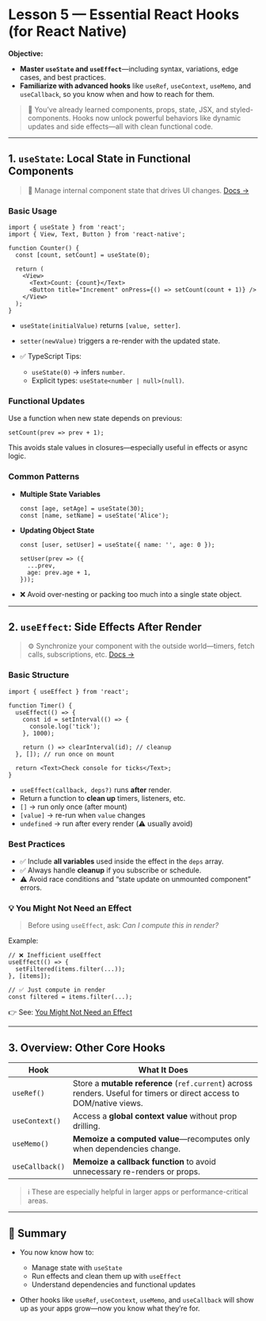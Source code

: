 # Lesson 5 — Essential React Hooks (for React Native)

**Objective:**

* **Master `useState` and `useEffect`**—including syntax, variations, edge cases, and best practices.
* **Familiarize with advanced hooks** like `useRef`, `useContext`, `useMemo`, and `useCallback`, so you know when and how to reach for them.

> 🧠 You’ve already learned components, props, state, JSX, and styled-components. Hooks now unlock powerful behaviors like dynamic updates and side effects—all with clean functional code.

---

## 1. `useState`: Local State in Functional Components

> 🔧 Manage internal component state that drives UI changes.
> [Docs →](https://react.dev/reference/react/useState)

### Basic Usage

```tsx
import { useState } from 'react';
import { View, Text, Button } from 'react-native';

function Counter() {
  const [count, setCount] = useState(0);

  return (
    <View>
      <Text>Count: {count}</Text>
      <Button title="Increment" onPress={() => setCount(count + 1)} />
    </View>
  );
}
```

* `useState(initialValue)` returns `[value, setter]`.
* `setter(newValue)` triggers a re-render with the updated state.
* ✅ TypeScript Tips:

  * `useState(0)` → infers `number`.
  * Explicit types: `useState<number | null>(null)`.

### Functional Updates

Use a function when new state depends on previous:

```tsx
setCount(prev => prev + 1);
```

This avoids stale values in closures—especially useful in effects or async logic.

### Common Patterns

* **Multiple State Variables**

  ```tsx
  const [age, setAge] = useState(30);
  const [name, setName] = useState('Alice');
  ```

* **Updating Object State**

  ```tsx
  const [user, setUser] = useState({ name: '', age: 0 });

  setUser(prev => ({
    ...prev,
    age: prev.age + 1,
  }));
  ```

* ❌ Avoid over-nesting or packing too much into a single state object.

---

## 2. `useEffect`: Side Effects After Render

> ⚙️ Synchronize your component with the outside world—timers, fetch calls, subscriptions, etc.
> [Docs →](https://react.dev/reference/react/useEffect)

### Basic Structure

```tsx
import { useEffect } from 'react';

function Timer() {
  useEffect(() => {
    const id = setInterval(() => {
      console.log('tick');
    }, 1000);

    return () => clearInterval(id); // cleanup
  }, []); // run once on mount

  return <Text>Check console for ticks</Text>;
}
```

* `useEffect(callback, deps?)` runs **after** render.
* Return a function to **clean up** timers, listeners, etc.
* `[]` → run only once (after mount)
* `[value]` → re-run when `value` changes
* `undefined` → run after every render (⚠️ usually avoid)

### Best Practices

* ✅ Include **all variables** used inside the effect in the `deps` array.
* ✅ Always handle **cleanup** if you subscribe or schedule.
* ⚠️ Avoid race conditions and “state update on unmounted component” errors.

### 💡 You Might Not Need an Effect

> Before using `useEffect`, ask: *Can I compute this in render?*

Example:

```tsx
// ❌ Inefficient useEffect
useEffect(() => {
  setFiltered(items.filter(...));
}, [items]);

// ✅ Just compute in render
const filtered = items.filter(...);
```

👉 See: [You Might Not Need an Effect](https://react.dev/learn/you-might-not-need-an-effect)

---

## 3. Overview: Other Core Hooks

| Hook            | What It Does                                                                                                          |
| --------------- | --------------------------------------------------------------------------------------------------------------------- |
| `useRef()`      | Store a **mutable reference** (`ref.current`) across renders. Useful for timers or direct access to DOM/native views. |
| `useContext()`  | Access a **global context value** without prop drilling.                                                              |
| `useMemo()`     | **Memoize a computed value**—recomputes only when dependencies change.                                                |
| `useCallback()` | **Memoize a callback function** to avoid unnecessary re-renders or props.                                             |

> ℹ️ These are especially helpful in larger apps or performance-critical areas.

---

## 🧠 Summary

* You now know how to:

  * Manage state with `useState`
  * Run effects and clean them up with `useEffect`
  * Understand dependencies and functional updates
* Other hooks like `useRef`, `useContext`, `useMemo`, and `useCallback` will show up as your apps grow—now you know what they’re for.
